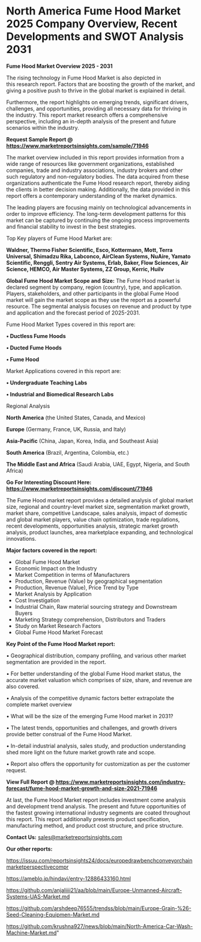 # North America Fume Hood Market 2025 Company Overview, Recent Developments and SWOT Analysis 2031

<Strong> Fume Hood Market Overview 2025 - 2031</strong>

The rising technology in Fume Hood Market is also depicted in this research report. Factors that are boosting the growth of the market, and giving a positive push to thrive in the global market is explained in detail.

Furthermore, the report highlights on emerging trends, significant drivers, challenges, and opportunities, providing all necessary data for thriving in the industry. This report market research offers a comprehensive perspective, including an in-depth analysis of the present and future scenarios within the industry.

<strong>Request Sample Report @ <a href=https://www.marketreportsinsights.com/sample/71946>https://www.marketreportsinsights.com/sample/71946</a></strong>

The market overview included in this report provides information from a wide range of resources like government organizations, established companies, trade and industry associations, industry brokers and other such regulatory and non-regulatory bodies. The data acquired from these organizations authenticate the Fume Hood research report, thereby aiding the clients in better decision making. Additionally, the data provided in this report offers a contemporary understanding of the market dynamics.

The leading players are focusing mainly on technological advancements in order to improve efficiency. The long-term development patterns for this market can be captured by continuing the ongoing process improvements and financial stability to invest in the best strategies.

Top Key players of Fume Hood Market are:

<strong>Waldner, Thermo Fisher Scientific, Esco, Kottermann, Mott, Terra Universal, Shimadzu Rika, Labconco, AirClean Systems, NuAire, Yamato Scientific, Renggli, Sentry Air Systems, Erlab, Baker, Flow Sciences, Air Science, HEMCO, Air Master Systems, ZZ Group, Kerric, Huilv</strong>

<strong><b>Global Fume Hood Market Scope and Size:</b></strong>
The Fume Hood market is declared segment by company, region (country), type, and application. Players, stakeholders, and other participants in the global Fume Hood market will gain the market scope as they use the report as a powerful resource. The segmental analysis focuses on revenue and product by type and application and the forecast period of 2025-2031.

Fume Hood Market Types covered in this report are:

<strong>• Ductless Fume Hoods

• Ducted Fume Hoods

• Fume Hood</strong>

Market Applications covered in this report are:

<strong>• Undergraduate Teaching Labs

• Industrial and Biomedical Research Labs</strong> 

Regional Analysis

<strong>North America</strong> (the United States, Canada, and Mexico)

<strong>Europe</strong> (Germany, France, UK, Russia, and Italy)

<strong>Asia-Pacific</strong> (China, Japan, Korea, India, and Southeast Asia)

<strong>South America</strong> (Brazil, Argentina, Colombia, etc.)

<strong>The Middle East and Africa</strong> (Saudi Arabia, UAE, Egypt, Nigeria, and South Africa)

<strong>Go For Interesting Discount Here: <a href=https://www.marketreportsinsights.com/discount/71946>https://www.marketreportsinsights.com/discount/71946</a></strong>

The Fume Hood market report provides a detailed analysis of global market size, regional and country-level market size, segmentation market growth, market share, competitive Landscape, sales analysis, impact of domestic and global market players, value chain optimization, trade regulations, recent developments, opportunities analysis, strategic market growth analysis, product launches, area marketplace expanding, and technological innovations.

<strong><b>Major factors covered in the report:</b></strong>
<ul>
  <li>Global Fume Hood Market </li>
  <li>Economic Impact on the Industry</li>
  <li>Market Competition in terms of Manufacturers</li>
  <li>Production, Revenue (Value) by geographical segmentation</li>
  <li>Production, Revenue (Value), Price Trend by Type</li>
  <li>Market Analysis by Application</li>
  <li>Cost Investigation</li>
  <li>Industrial Chain, Raw material sourcing strategy and Downstream Buyers</li>
  <li>Marketing Strategy comprehension, Distributors and Traders</li>
  <li>Study on Market Research Factors</li>
  <li>Global Fume Hood Market Forecast</li>
</ul>

<strong><b>Key Point of the Fume Hood Market report:</b></strong>

• Geographical distribution, company profiling, and various other market segmentation are provided in the report.

• For better understanding of the global Fume Hood market status, the accurate market valuation which comprises of size, share, and revenue are also covered.

• Analysis of the competitive dynamic factors better extrapolate the complete market overview

• What will be the size of the emerging Fume Hood market in 2031?

• The latest trends, opportunities and challenges, and growth drivers provide better construal of the Fume Hood Market.

• In-detail industrial analysis, sales study, and production understanding shed more light on the future market growth rate and scope.

• Report also offers the opportunity for customization as per the customer request.

<strong><b>View Full Report @ <a href=https://www.marketreportsinsights.com/industry-forecast/fume-hood-market-growth-and-size-2021-71946>https://www.marketreportsinsights.com/industry-forecast/fume-hood-market-growth-and-size-2021-71946</a></b></strong>


At last, the Fume Hood Market report includes investment come analysis and development trend analysis. The present and future opportunities of the fastest growing international industry segments are coated throughout this report. This report additionally presents product specification, manufacturing method, and product cost structure, and price structure.

<strong>Contact Us:</strong>
sales@marketreportsinsights.com

<strong>Our other reports:</strong>

<a href=https://issuu.com/reportsinsights24/docs/europedrawbenchconveyorchainmarketperspectivecompr>https://issuu.com/reportsinsights24/docs/europedrawbenchconveyorchainmarketperspectivecompr</a>

<a href=https://ameblo.jp/hindavi/entry-12886433160.html>https://ameblo.jp/hindavi/entry-12886433160.html</a>

<a href=https://github.com/anjaliiii21/aa/blob/main/Europe-Unmanned-Aircraft-Systems-UAS-Market.md>https://github.com/anjaliiii21/aa/blob/main/Europe-Unmanned-Aircraft-Systems-UAS-Market.md</a>

<a href=https://github.com/arshdeep76555/trendss/blob/main/Europe-Grain-%26-Seed-Cleaning-Equipmen-Market.md>https://github.com/arshdeep76555/trendss/blob/main/Europe-Grain-%26-Seed-Cleaning-Equipmen-Market.md</a>

<a href=https://github.com/krushna927/news/blob/main/North-America-Car-Wash-Machine-Market.md>https://github.com/krushna927/news/blob/main/North-America-Car-Wash-Machine-Market.md</a>"
